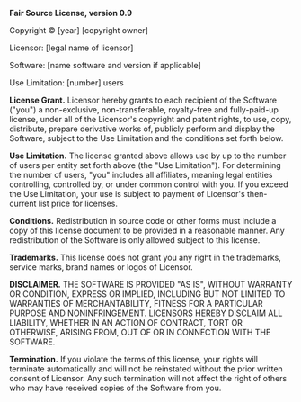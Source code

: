 **Fair Source License, version 0.9**

Copyright © \[year\] \[copyright owner\]

Licensor: \[legal name of licensor\]

Software: \[name software and version if applicable\]

Use Limitation: \[number\] users

**License Grant.** Licensor hereby grants to each recipient of the Software ("you") a non-exclusive, non-transferable, royalty-free and fully-paid-up license, under all of the Licensor's copyright and patent rights, to use, copy, distribute, prepare derivative works of, publicly perform and display the Software, subject to the Use Limitation and the conditions set forth below.

**Use Limitation.** The license granted above allows use by up to the number of users per entity set forth above (the "Use Limitation"). For determining the number of users, "you" includes all affiliates, meaning legal entities controlling, controlled by, or under common control with you. If you exceed the Use Limitation, your use is subject to payment of Licensor's then-current list price for licenses.

**Conditions.** Redistribution in source code or other forms must include a copy of this license document to be provided in a reasonable manner. Any redistribution of the Software is only allowed subject to this license.

**Trademarks.** This license does not grant you any right in the trademarks, service marks, brand names or logos of Licensor.

**DISCLAIMER.** THE SOFTWARE IS PROVIDED "AS IS", WITHOUT WARRANTY OR CONDITION, EXPRESS OR IMPLIED, INCLUDING BUT NOT LIMITED TO WARRANTIES OF MERCHANTABILITY, FITNESS FOR A PARTICULAR PURPOSE AND NONINFRINGEMENT. LICENSORS HEREBY DISCLAIM ALL LIABILITY, WHETHER IN AN ACTION OF CONTRACT, TORT OR OTHERWISE, ARISING FROM, OUT OF OR IN CONNECTION WITH THE SOFTWARE.

**Termination.** If you violate the terms of this license, your rights will terminate automatically and will not be reinstated without the prior written consent of Licensor. Any such termination will not affect the right of others who may have received copies of the Software from you.
